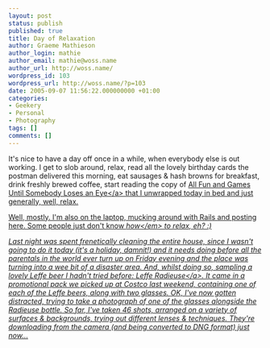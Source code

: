 ```yaml
---
layout: post
status: publish
published: true
title: Day of Relaxation
author: Graeme Mathieson
author_login: mathie
author_email: mathie@woss.name
author_url: http://woss.name/
wordpress_id: 103
wordpress_url: http://woss.name/?p=103
date: 2005-09-07 11:56:22.000000000 +01:00
categories:
- Geekery
- Personal
- Photography
tags: []
comments: []
---
```

It's nice to have a day off once in a while, when everybody else is out working.  I get to slob around, relax, read all the lovely birthday cards the postman delivered this morning, eat sausages &amp; hash browns for breakfast, drink freshly brewed coffee, start reading the copy of <a href="http:&#47;&#47;www.amazon.co.uk&#47;exec&#47;obidos&#47;ASIN&#47;0316725234&#47;mathieoftheen-21">All Fun and Games Until Somebody Loses an Eye<&#47;a> that I unwrapped today in bed and just generally, well, relax.

Well, mostly.  I'm also on the laptop, mucking around with Rails and posting here.  Some people just don't know <em>how<&#47;em> to relax, eh? :)

Last night was spent frenetically cleaning the entire house, since I wasn't going to do it today (it's a holiday, damnit!) and it needs doing before all the parentals in the world ever turn up on Friday evening and the place was turning into a wee bit of a disaster area.  And, whilst doing so, sampling a lovely Leffe beer I hadn't tried before: <a href="http:&#47;&#47;www.silrubin.com&#47;leffe_radieuse.htm">Leffe Radieuse<&#47;a>.  It came in a promotional pack we picked up at Costco last weekend, containing one of each of the Leffe beers, along with two glasses.  OK, I've now gotten distracted, trying to take a photograph of one of the glasses alongside the Radieuse bottle.  So far, I've taken 46 shots, arranged on a variety of surfaces &amp; backgrounds, trying out different lenses &amp; techniques.  They're downloading from the camera (and being converted to DNG format) just now...
